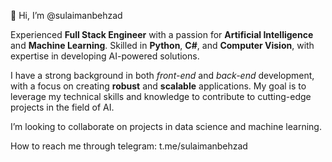 👋 Hi, I’m @sulaimanbehzad

Experienced **Full Stack Engineer** with a passion for **Artificial Intelligence** and **Machine Learning**. Skilled in **Python**, **C#**, and **Computer Vision**, with expertise in developing AI-powered solutions. 

I have a strong background in both *front-end* and *back-end* development, with a focus on creating **robust** and **scalable** applications. My goal is to leverage my technical skills and knowledge to contribute to cutting-edge projects in the field of AI.

  
I’m looking to collaborate on projects in data science and machine learning.

How to reach me through telegram: t.me/sulaimanbehzad 

<!---
sulaimanbehzad/sulaimanbehzad is a ✨ special ✨ repository because its `README.md` (this file) appears on your GitHub profile.
You can click the Preview link to take a look at your changes.
--->
